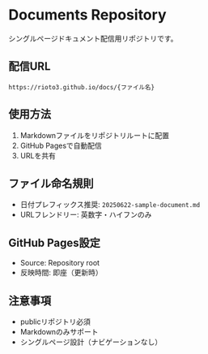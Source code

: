 # Documents Repository

シングルページドキュメント配信用リポジトリです。

## 配信URL
`https://rioto3.github.io/docs/{ファイル名}`

## 使用方法
1. Markdownファイルをリポジトリルートに配置
2. GitHub Pagesで自動配信
3. URLを共有

## ファイル命名規則
- 日付プレフィックス推奨: `20250622-sample-document.md`
- URLフレンドリー: 英数字・ハイフンのみ

## GitHub Pages設定
- Source: Repository root
- 反映時間: 即座（更新時）

## 注意事項
- publicリポジトリ必須
- Markdownのみサポート
- シングルページ設計（ナビゲーションなし）